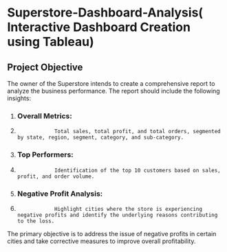 # Superstore-Dashboard-Analysis( Interactive Dashboard Creation using Tableau)

## Project Objective

The owner of the Superstore intends to create a comprehensive report to analyze the business performance. The report should include the following insights: 

1. ### Overall Metrics:
2.                 Total sales, total profit, and total orders, segmented by state, region, segment, category, and sub-category.  
3. ### Top Performers:
4.                 Identification of the top 10 customers based on sales, profit, and order volume.  
5. ### Negative Profit Analysis:
6.                 Highlight cities where the store is experiencing negative profits and identify the underlying reasons contributing to the loss.

The primary objective is to address the issue of negative profits in certain cities and take corrective measures to improve overall profitability.
